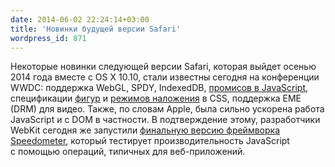 ```yaml
---
date: 2014-06-02 22:24:14+03:00
title: 'Новинки будущей версии Safari'
wordpress_id: 871
---
```


Некоторые новинки следующей версии Safari, которая выйдет осенью 2014 года вместе с OS X 10.10, стали известны сегодня на конференции WWDC: поддержка WebGL, SPDY, IndexedDB, [промисов в JavaScript](http://www.html5rocks.com/en/tutorials/es6/promises/), спецификации [фигур](http://www.w3.org/TR/css-shapes/) и [режимов наложения](http://www.w3.org/TR/compositing-1/) в CSS, поддержка EME (DRM) для видео. Также, по словам Apple, была сильно ускорена работа JavaScript и с DOM в частности. В подтверждение этому, разработчики WebKit сегодня же запустили [финальную версию фреймворка Speedometer](https://www.webkit.org/blog/3395/speedometer-benchmark-for-web-app-responsiveness/), который тестирует производительность JavaScript с помощью операций, типичных для веб-приложений.
